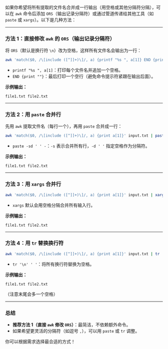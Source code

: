 如果你希望将所有提取的文件名合并成一行输出（用空格或其他分隔符分隔），可以在 `awk` 命令后添加 `ORS`（输出记录分隔符）或通过管道传递给其他工具（如 `paste` 或 `xargs`）。以下是几种方法：

---

### **方法 1：直接修改 `awk` 的 `ORS`（输出记录分隔符）**
将 `ORS`（默认是换行符 `\n`）改为空格，这样所有文件名会输出为一行：
```bash
awk 'match($0, /\[include ([^]]+)\]/, a) {printf "%s ", a[1]} END {print ""}' input.txt
```
- `printf "%s ", a[1]`：打印每个文件名并追加一个空格。
- `END {print ""}`：最后打印一个空行（避免命令提示符紧跟在输出后面）。

**示例输出：**
```
file1.txt file2.txt
```

---

### **方法 2：用 `paste` 合并行**
先用 `awk` 提取文件名（每行一个），再用 `paste` 合并成一行：
```bash
awk 'match($0, /\[include ([^]]+)\]/, a) {print a[1]}' input.txt | paste -sd ' ' -
```
- `paste -sd ' ' -`：`-s` 表示合并所有行，`-d ' '` 指定空格作为分隔符。

**示例输出：**
```
file1.txt file2.txt
```

---

### **方法 3：用 `xargs` 合并行**
```bash
awk 'match($0, /\[include ([^]]+)\]/, a) {print a[1]}' input.txt | xargs
```
- `xargs` 默认会用空格分隔合并所有输入行。

**示例输出：**
```
file1.txt file2.txt
```

---

### **方法 4：用 `tr` 替换换行符**
```bash
awk 'match($0, /\[include ([^]]+)\]/, a) {print a[1]}' input.txt | tr '\n' ' '
```
- `tr '\n' ' '`：将所有换行符替换为空格。

**示例输出：**
```
file1.txt file2.txt 
```
（注意末尾会多一个空格）

---

### **总结**
- **推荐方法 1（直接 `awk` 修改 `ORS`）**：最简洁，不依赖额外命令。
- 如果希望更灵活的分隔符（如逗号 `,`），可以用 `paste` 或 `tr` 调整。

你可以根据需求选择最合适的方式！